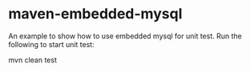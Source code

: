 maven-embedded-mysql
===========

An example to show how to use embedded mysql for unit test. Run the following to start unit test:

mvn clean test
